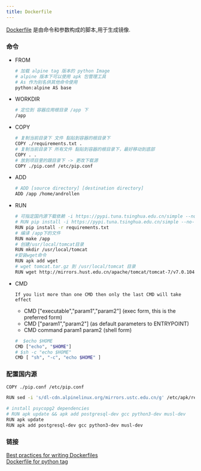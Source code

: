 ```yaml
---
title: Dockerfile
---
```


[Dockerfile](https://docs.docker.com/engine/reference/builder/) 是由命令和参数构成的脚本,用于生成镜像.  

### 命令

- FROM

  ```sh
  # 加载 alpine tag 版本的 python Image
  # alpine 版本下可以使用 apk 包管理工具
  # As 作为别名供其他命令使用
  python:alpine AS base
  ```

- WORKDIR

  ```sh
  # 定位到 容器应用根目录 /app 下
  /app
  ```

- COPY

  ```sh
  # 复制当前目录下 文件 黏贴到容器的根目录下
  COPY ./requirements.txt .
  # 复制当前目录下 所有文件 黏贴到容器的根目录下，最好移动到底部
  COPY . .
  # 放到项目里的跟目录下 -> 更改下载源
  COPY ./pip.conf /etc/pip.conf
  ```

- ADD  

  ```sh
  # ADD [source directory] [destination directory]
  ADD /app /home/androllen
  ```

- RUN

  ```sh
  # 可指定国内源下载依赖 -i https://pypi.tuna.tsinghua.edu.cn/simple --no-cache-dir
  # RUN pip install -i https://pypi.tuna.tsinghua.edu.cn/simple --no-cache-dir -r requirements.txt
  RUN pip install -r requirements.txt
  # 编译 /app下的文件
  RUN make /app
  # 创建/usr/local/tomcat目录
  RUN mkdir /usr/local/tomcat
  #安装wget命令
  RUN apk add wget
  # wget tomcat.tar.gz 到 /usr/local/tomcat 目录
  RUN wget http://mirrors.hust.edu.cn/apache/tomcat/tomcat-7/v7.0.104/bin/apache-tomcat-7.0.104.tar.gz
  ```

- CMD

  `If you list more than one CMD then only the last CMD will take effect`
  - CMD ["executable","param1","param2"] (exec form, this is the preferred form)
  - CMD ["param1","param2"] (as default parameters to ENTRYPOINT)
  - CMD command param1 param2 (shell form)

  ```sh
  #  $echo $HOME
  CMD ["echo", "$HOME"]
  # $sh -c "echo $HOME"
  CMD [ "sh", "-c", "echo $HOME" ]
  ```

### 配置国内源

  ```sh
  COPY ./pip.conf /etc/pip.conf
  
  RUN sed -i 's/dl-cdn.alpinelinux.org/mirrors.ustc.edu.cn/g' /etc/apk/repositories

  # install psycopg2 dependencies
  # RUN apk update && apk add postgresql-dev gcc python3-dev musl-dev
  RUN apk update
  RUN apk add postgresql-dev gcc python3-dev musl-dev
  ```

### 链接

[Best practices for writing Dockerfiles](https://docs.docker.com/develop/develop-images/dockerfile_best-practices)  
[Dockerfile for python tag](https://hub.docker.com/_/python)
